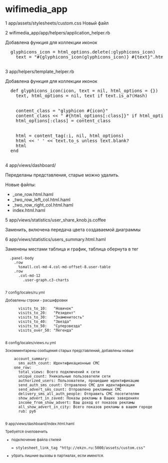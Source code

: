 # wifimedia_app

1 app/assets/stylesheets/custom.css
  Новый файл

2 wifimedia_app/app/helpers/application_helper.rb

  Добавлена функция для коллекции иконок

  <pre>
  glyphicons_icon = html_options.delete(:glyphicons_icon)
    text = "#{glyphicons_icon(glyphicons_icon)} #{text}".html_safe if glyphicons_icon.present?
  </pre>

3 app/helpers/template_helper.rb

  Добавлена функция для коллекции иконок

  <pre>
  def glyphicons_icon(icon, text = nil, html_options = {})
    text, html_options = nil, text if text.is_a?(Hash)
    <br>
    content_class = "glyphicon #{icon}"
    content_class << " #{html_options[:class]}" if html_options.key?(:class)
    html_options[:class] = content_class
    <br>
    html = content_tag(:i, nil, html_options)
    html << ' ' << text.to_s unless text.blank?
    html
  end
  </pre>

4 app/views/dashboard/

  Переделаны представления, старые можно удалить.

  Новые файлы:
  <ul>
  <li>_one_row.html.haml</li>
  <li>_two_row_left_col.html.haml</li>
  <li>_two_row_right_col.html.haml</li>
  <li>index.html.haml</li>
  </ul>

5 app/views/statistics/user_share_knob.js.coffee

  Заменить, включена передача цвета создаваемой диаграммы

6 app/views/statistics/users_summary.html.haml

  Заменены местами таблица и график, таблица обернута в тег <small>

  <pre>
  .panel-body
    .row
      %small.col-md-4.col-md-offset-8.user-table
    .row
      .col-md-12
        .user-graph.c3-charts
  </pre>

7 config/locales/ru.yml

  Добавлены строки - расшифровки

  <pre>
      visits_to_10:   "Новичок"
      visits_to_20:   "Резидент"
      visits_to_30:   "Знаменитость"
      visits_to_40:   "Звезда"
      visits_to_50:   "Суперзвезда"
      visits_over_50: "Легенда"
  </pre>

8 config/locales/views.ru.yml

  Зскомментарены сообщения старых представлений, добавлены новые

  <pre>
    account_summary:
      sms_auth_count: Идентификационные СМС
    one_row:
      total_views: Всего подключений к сети
      unique_count: Уникальные пользователи сети
      authorized_users: Пользователи, прошедшие идентификацию
      send_auth_sms_count: Отправлено СМС для идентификации
      send_advert_sms_count: Отправлено рекламных СМС
      delivery_sms_all_auth_people: Отправить СМС посетителям
      show_advert_in_zaved: Показы рекламы в Ваших заведениях
      income_from_show_advert: Ваш доход от показов рекламы
      all_show_advert_in_city: Всего показов рекламы в вашем городе
      rub: руб
  </pre>

9 app/views/dashboard/index.html.haml

  Требуется очеловечить

  <ul>
  <li>подключение файла стилей <pre>= stylesheet_link_tag "http://ekzn.ru:5000/assets/custom.css"</pre></li>
  <li>убрать лишние вызовы в партиалах, если имеются.</li>
  </ul>
